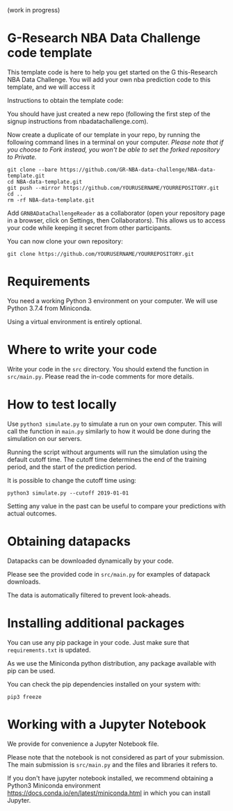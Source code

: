 (work in progress)

# G-Research NBA Data Challenge code template

This template code is here to help you get started on the G this-Research NBA Data Challenge. You will add your own nba prediction code to this template, and we will access it

Instructions to obtain the template code:

You should have just created a new repo (following the first step of the signup instructions from nbadatachallenge.com).

Now create a duplicate of our template in your repo, by running the following command lines in a terminal on your computer.
*Please note that if you choose to Fork instead, you won't be able to set the forked repository to Private.*
```
git clone --bare https://github.com/GR-NBA-data-challenge/NBA-data-template.git
cd NBA-data-template.git
git push --mirror https://github.com/YOURUSERNAME/YOURREPOSITORY.git
cd ..
rm -rf NBA-data-template.git
```
Add `GRNBADataChallengeReader` as a collaborator (open your repository page in a browser, click on Settings, then Collaborators).
This allows us to access your code while keeping it secret from other participants.

You can now clone your own repository:
```
git clone https://github.com/YOURUSERNAME/YOURREPOSITORY.git
```

# Requirements

You need a working Python 3 environment on your computer. We will use Python 3.7.4 from Miniconda.

Using a virtual environment is entirely optional.

# Where to write your code

Write your code in the `src` directory. You should extend the function in `src/main.py`. Please read the in-code comments for more details.

# How to test locally

Use `python3 simulate.py` to simulate a run on your own computer. This will call the function in `main.py` similarly to how it would be done during the simulation on our servers.

Running the script without arguments will run the simulation using the default cutoff time. The cutoff time determines the end of the training period, and the start of the prediction period.

It is possible to change the cutoff time using:

```
python3 simulate.py --cutoff 2019-01-01
```

Setting any value in the past can be useful to compare your predictions with actual outcomes.

# Obtaining datapacks

Datapacks can be downloaded dynamically by your code.

Please see the provided code in `src/main.py` for examples of datapack downloads.

The data is automatically filtered to prevent look-aheads.

# Installing additional packages

You can use any pip package in your code. Just make sure that `requirements.txt` is updated.

As we use the Miniconda python distribution, any package available with pip can be used.

You can check the pip dependencies installed on your system with:

```
pip3 freeze
```

# Working with a Jupyter Notebook

We provide for convenience a Jupyter Notebook file.

Please note that the notebook is not considered as part of your submission. The main submission is `src/main.py` and the files and libraries it refers to.

If you don't have jupyter notebook installed, we recommend obtaining a Python3 Miniconda environment https://docs.conda.io/en/latest/miniconda.html in which you can install Jupyter.
